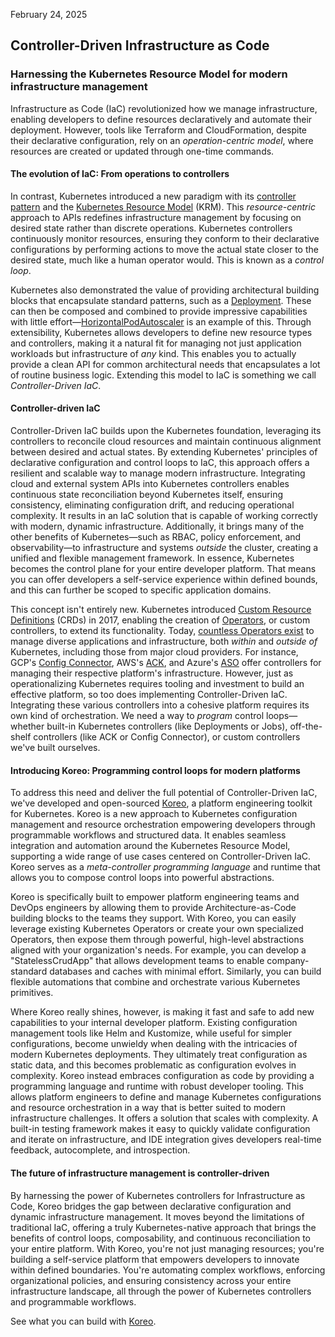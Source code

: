 <p class="post-date">February 24, 2025</p>
<h2>Controller-Driven Infrastructure as Code</h2>
<h3>Harnessing the Kubernetes Resource Model for modern infrastructure management</h3>

Infrastructure as Code (IaC) revolutionized how we manage infrastructure,
enabling developers to define resources declaratively and automate their
deployment. However, tools like Terraform and CloudFormation, despite their
declarative configuration, rely on an _operation-centric model_, where
resources are created or updated through one-time commands.

#### The evolution of IaC: From operations to controllers

In contrast, Kubernetes introduced a new paradigm with its
<a href="https://kubernetes.io/docs/concepts/architecture/controller/" target="_blank">controller pattern</a>
and the
<a href="https://github.com/kubernetes/design-proposals-archive/blob/main/architecture/resource-management.md" target="_blank">Kubernetes Resource Model</a>
(KRM). This _resource-centric_ approach to APIs redefines infrastructure
management by focusing on desired state rather than discrete operations.
Kubernetes controllers continuously monitor resources, ensuring they conform to
their declarative configurations by performing actions to move the actual state
closer to the desired state, much like a human operator would. This is known as
a _control loop_.

Kubernetes also demonstrated the value of providing architectural building
blocks that encapsulate standard patterns, such as a
<a href="https://kubernetes.io/docs/tasks/run-application/run-stateless-application-deployment/" target="_blank">Deployment</a>.
These can then be composed and combined to provide impressive capabilities with
little effort—<a href="https://kubernetes.io/docs/tasks/run-application/horizontal-pod-autoscale/" target="_blank">HorizontalPodAutoscaler</a>
is an example of this. Through extensibility, Kubernetes allows developers to
define new resource types and controllers, making it a natural fit for managing
not just application workloads but infrastructure of _any_ kind. This enables
you to actually provide a clean API for common architectural needs that
encapsulates a lot of routine business logic. Extending this model to IaC is
something we call _Controller-Driven IaC_.

#### Controller-driven IaC

Controller-Driven IaC builds upon the Kubernetes foundation, leveraging its
controllers to reconcile cloud resources and maintain continuous alignment
between desired and actual states. By extending Kubernetes' principles of
declarative configuration and control loops to IaC, this approach offers a
resilient and scalable way to manage modern infrastructure. Integrating cloud
and external system APIs into Kubernetes controllers enables continuous state
reconciliation beyond Kubernetes itself, ensuring consistency, eliminating
configuration drift, and reducing operational complexity. It results in an IaC
solution that is capable of working correctly with modern, dynamic
infrastructure. Additionally, it brings many of the other benefits of
Kubernetes—such as RBAC, policy enforcement, and observability—to
infrastructure and systems _outside_ the cluster, creating a unified and
flexible management framework. In essence, Kubernetes becomes the control plane
for your entire developer platform. That means you can offer developers a
self-service experience within defined bounds, and this can further be
scoped to specific application domains.

This concept isn't entirely new. Kubernetes introduced
<a href="https://kubernetes.io/docs/concepts/extend-kubernetes/api-extension/custom-resources/" target="_blank">Custom Resource Definitions</a>
(CRDs) in 2017, enabling the creation of <a href="https://kubernetes.io/docs/concepts/extend-kubernetes/operator/" target="_blank">Operators</a>,
or custom controllers, to extend its functionality. Today, <a href="https://operatorhub.io" target="_blank">countless Operators exist</a>
to manage diverse applications and infrastructure, both _within_ and _outside
of_ Kubernetes, including those from major cloud providers. For instance, GCP's
<a href="https://cloud.google.com/config-connector/docs/overview" target="_blank">Config Connector</a>,
AWS's <a href="https://github.com/aws-controllers-k8s/community" target="_blank">ACK</a>,
and Azure's <a href="https://azure.github.io/azure-service-operator/" target="_blank">ASO</a>
offer controllers for managing their respective platform's infrastructure.
However, just as operationalizing Kubernetes requires tooling and investment to
build an effective platform, so too does implementing Controller-Driven IaC.
Integrating these various controllers into a cohesive platform requires its own
kind of orchestration. We need a way to _program_ control loops—whether
built-in Kubernetes controllers (like Deployments or Jobs), off-the-shelf
controllers (like ACK or Config Connector), or custom controllers we've built
ourselves.

#### Introducing Koreo: Programming control loops for modern platforms

To address this need and deliver the full potential of Controller-Driven IaC,
we've developed and open-sourced <a href="http://koreo.dev" target="_blank">Koreo</a>,
a platform engineering toolkit for Kubernetes. Koreo is a new approach to
Kubernetes configuration management and resource orchestration empowering
developers through programmable workflows and structured data. It enables
seamless integration and automation around the Kubernetes Resource Model,
supporting a wide range of use cases centered on Controller-Driven IaC. Koreo
serves as a _meta-controller programming language_ and runtime that allows you
to compose control loops into powerful abstractions.

Koreo is specifically built to empower platform engineering teams and DevOps
engineers by allowing them to provide Architecture-as-Code building blocks to
the teams they support. With Koreo, you can easily leverage existing Kubernetes
Operators or create your own specialized Operators, then expose them through
powerful, high-level abstractions aligned with your organization's needs. For
example, you can develop a "StatelessCrudApp" that allows development teams to
enable company-standard databases and caches with minimal effort. Similarly,
you can build flexible automations that combine and orchestrate various
Kubernetes primitives.

Where Koreo really shines, however, is making it fast and safe to add new
capabilities to your internal developer platform. Existing configuration
management tools like Helm and Kustomize, while useful for simpler
configurations, become unwieldy when dealing with the intricacies of modern
Kubernetes deployments. They ultimately treat configuration as static data, and
this becomes problematic as configuration evolves in complexity. Koreo instead
embraces configuration as code by providing a programming language and runtime
with robust developer tooling. This allows platform engineers to define and
manage Kubernetes configurations and resource orchestration in a way that is
better suited to modern infrastructure challenges. It offers a solution that
scales with complexity. A built-in testing framework makes it easy to quickly
validate configuration and iterate on infrastructure, and IDE integration gives
developers real-time feedback, autocomplete, and introspection.

#### The future of infrastructure management is controller-driven

By harnessing the power of Kubernetes controllers for Infrastructure as Code,
Koreo bridges the gap between declarative configuration and dynamic
infrastructure management. It moves beyond the limitations of traditional IaC,
offering a truly Kubernetes-native approach that brings the benefits of control
loops, composability, and continuous reconciliation to your entire platform.
With Koreo, you're not just managing resources; you're building a self-service
platform that empowers developers to innovate within defined boundaries. You're
automating complex workflows, enforcing organizational policies, and ensuring
consistency across your entire infrastructure landscape, all through the power
of Kubernetes controllers and programmable workflows.

See what you can build with <a href="https://koreo.dev" target="_blank">Koreo</a>.

